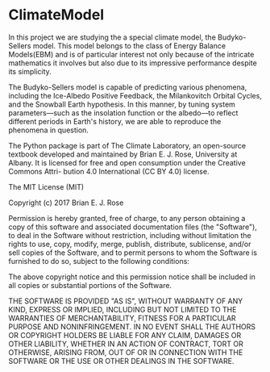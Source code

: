 # ClimateModel
In this project we are studying the a special climate model, the Budyko-Sellers model. This model belongs to the class of Energy Balance Models(EBM) and is of particular interest not only because of the intricate mathematics it involves but also due to its impressive performance despite its simplicity. 

The Budyko-Sellers model is capable of predicting various phenomena, including the Ice-Albedo Positive Feedback, the Milankovitch Orbital Cycles, and the Snowball Earth hypothesis. In this manner, by tuning system parameters—such as the insolation function or the albedo—to reflect different periods in Earth's history, we are able to reproduce the phenomena in question.

The Python package is part of The Climate Laboratory, an open-source textbook developed and maintained by Brian E. J. Rose, University at Albany. It is licensed for free and open consumption under the Creative Commons Attri-
bution 4.0 International (CC BY 4.0) license. 

The MIT License (MIT)

Copyright (c) 2017 Brian E. J. Rose

Permission is hereby granted, free of charge, to any person obtaining a copy
of this software and associated documentation files (the "Software"), to deal
in the Software without restriction, including without limitation the rights
to use, copy, modify, merge, publish, distribute, sublicense, and/or sell
copies of the Software, and to permit persons to whom the Software is
furnished to do so, subject to the following conditions:

The above copyright notice and this permission notice shall be included in all
copies or substantial portions of the Software.

THE SOFTWARE IS PROVIDED "AS IS", WITHOUT WARRANTY OF ANY KIND, EXPRESS OR
IMPLIED, INCLUDING BUT NOT LIMITED TO THE WARRANTIES OF MERCHANTABILITY,
FITNESS FOR A PARTICULAR PURPOSE AND NONINFRINGEMENT. IN NO EVENT SHALL THE
AUTHORS OR COPYRIGHT HOLDERS BE LIABLE FOR ANY CLAIM, DAMAGES OR OTHER
LIABILITY, WHETHER IN AN ACTION OF CONTRACT, TORT OR OTHERWISE, ARISING FROM,
OUT OF OR IN CONNECTION WITH THE SOFTWARE OR THE USE OR OTHER DEALINGS IN THE
SOFTWARE.

